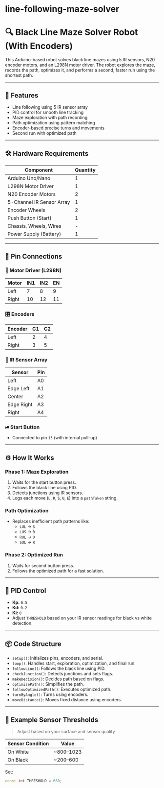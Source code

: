 # line-following-maze-solver
# 🔍 Black Line Maze Solver Robot (With Encoders)

This Arduino-based robot solves black line mazes using 5 IR sensors, N20 encoder motors, and an L298N motor driver. The robot explores the maze, records the path, optimizes it, and performs a second, faster run using the shortest path.

---

## 🧠 Features

- Line following using 5 IR sensor array
- PID control for smooth line tracking
- Maze exploration with path recording
- Path optimization using pattern matching
- Encoder-based precise turns and movements
- Second run with optimized path

---

## 🛠 Hardware Requirements

| Component               | Quantity |
|------------------------|----------|
| Arduino Uno/Nano       | 1        |
| L298N Motor Driver     | 1        |
| N20 Encoder Motors     | 2        |
| 5-Channel IR Sensor Array | 1      |
| Encoder Wheels         | 2        |
| Push Button (Start)    | 1        |
| Chassis, Wheels, Wires | -        |
| Power Supply (Battery) | 1        |

---

## 🧾 Pin Connections

### 🔌 Motor Driver (L298N)
| Motor | IN1 | IN2 | EN  |
|-------|-----|-----|-----|
| Left  | 7   | 8   | 9   |
| Right | 10  | 12  | 11  |

### 🎛 Encoders
| Encoder | C1 | C2 |
|---------|----|----|
| Left    | 2  | 4  |
| Right   | 3  | 5  |

### 🔦 IR Sensor Array
| Sensor         | Pin |
|----------------|-----|
| Left           | A0  |
| Edge Left      | A1  |
| Center         | A2  |
| Edge Right     | A3  |
| Right          | A4  |

### ⏯ Start Button
- Connected to pin `13` (with internal pull-up)

---

## ⚙️ How It Works

### Phase 1: Maze Exploration
1. Waits for the start button press.
2. Follows the black line using PID.
3. Detects junctions using IR sensors.
4. Logs each move (`L`, `R`, `S`, `U`, `E`) into a `pathTaken` string.

### Path Optimization
- Replaces inefficient path patterns like:
  - `LUL` → `S`
  - `LUS` → `R`
  - `RUL` → `U`
  - `SUL` → `R`

### Phase 2: Optimized Run
1. Waits for second button press.
2. Follows the optimized path for a fast solution.

---

## 🧮 PID Control

- **Kp:** `0.5`
- **Kd:** `0.2`
- **Ki:** `0`
- Adjust `THRESHOLD` based on your IR sensor readings for black vs white detection.

---

## 📦 Code Structure

- `setup()`: Initializes pins, encoders, and serial.
- `loop()`: Handles start, exploration, optimization, and final run.
- `followLine()`: Follows the black line using PID.
- `checkJunction()`: Detects junctions and sets flags.
- `makeDecision()`: Decides path based on flags.
- `optimizePath()`: Simplifies the path.
- `followOptimizedPath()`: Executes optimized path.
- `turnByAngle()`: Turns using encoders.
- `moveDistance()`: Moves fixed distance using encoders.

---

## 📸 Example Sensor Thresholds

> Adjust based on your surface and sensor quality

| Sensor Condition | Value  |
|------------------|--------|
| On White         | ~800–1023 |
| On Black         | ~200–600  |

Set:
```cpp
const int THRESHOLD = 660;
